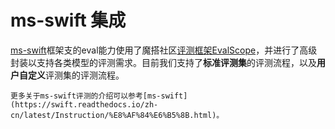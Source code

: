 # ms-swift 集成

[ms-swift](https://github.com/modelscope/ms-swift)框架支的eval能力使用了魔搭社区[评测框架EvalScope](https://github.com/modelscope/eval-scope)，并进行了高级封装以支持各类模型的评测需求。目前我们支持了**标准评测集**的评测流程，以及**用户自定义**评测集的评测流程。

```{seealso}
更多关于ms-swift评测的介绍可以参考[ms-swift](https://swift.readthedocs.io/zh-cn/latest/Instruction/%E8%AF%84%E6%B5%8B.html)。
```
